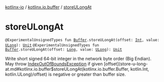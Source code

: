 [kotlinx-io](../index.md) / [kotlinx.io.buffer](index.md) / [storeULongAt](./store-u-long-at.md)

# storeULongAt

`@ExperimentalUnsignedTypes fun `[`Buffer`](-buffer/index.md)`.storeULongAt(offset: `[`Int`](https://kotlinlang.org/api/latest/jvm/stdlib/kotlin/-int/index.html)`, value: `[`ULong`](https://kotlinlang.org/api/latest/jvm/stdlib/kotlin/-u-long/index.html)`): `[`Unit`](https://kotlinlang.org/api/latest/jvm/stdlib/kotlin/-unit/index.html)
`@ExperimentalUnsignedTypes fun `[`Buffer`](-buffer/index.md)`.storeULongAt(offset: `[`Long`](https://kotlinlang.org/api/latest/jvm/stdlib/kotlin/-long/index.html)`, value: `[`ULong`](https://kotlinlang.org/api/latest/jvm/stdlib/kotlin/-u-long/index.html)`): `[`Unit`](https://kotlinlang.org/api/latest/jvm/stdlib/kotlin/-unit/index.html)

Write short signed 64-bit integer in the network byte order (Big Endian).
May throw [IndexOutOfBoundsException](https://kotlinlang.org/api/latest/jvm/stdlib/kotlin/-index-out-of-bounds-exception/index.html) if given [offset](store-u-long-at.md#kotlinx.io.buffer$storeULongAt(kotlinx.io.buffer.Buffer, kotlin.Int, kotlin.ULong)/offset) is negative or greater than buffer size.

